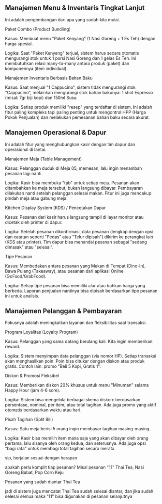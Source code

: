 ## Manajemen Menu & Inventaris Tingkat Lanjut

Ini adalah pengembangan dari apa yang sudah kita mulai.

Paket Combo (Product Bundling)

Kasus: Membuat menu "Paket Kenyang" (1 Nasi Goreng + 1 Es Teh) dengan harga spesial.

Logika: Saat "Paket Kenyang" terjual, sistem harus secara otomatis mengurangi stok untuk 1 porsi Nasi Goreng dan 1 gelas Es Teh. Ini membutuhkan relasi many-to-many antara produk (paket) dan komponennya (item individual).

Manajemen Inventaris Berbasis Bahan Baku

Kasus: Saat menjual "1 Cappucino", sistem tidak mengurangi stok "Cappucino", melainkan mengurangi stok bahan bakunya: 1 shot Espresso (misal: 7gr biji kopi) dan 150ml Susu.

Logika: Setiap produk memiliki "resep" yang terdaftar di sistem. Ini adalah fitur paling kompleks tapi paling penting untuk mengontrol HPP (Harga Pokok Penjualan) dan melakukan pemesanan bahan baku secara akurat.

## Manajemen Operasional & Dapur

Ini adalah fitur yang menghubungkan kasir dengan tim dapur dan operasional di lantai.

Manajemen Meja (Table Management)

Kasus: Pelanggan duduk di Meja 05, memesan, lalu ingin menambah pesanan lagi nanti.

Logika: Kasir bisa membuka "tab" untuk setiap meja. Pesanan akan ditambahkan ke meja tersebut, bukan langsung dibayar. Pembayaran dilakukan nanti setelah pelanggan selesai makan. Fitur ini juga mencakup pindah meja atau gabung meja.

Kitchen Display System (KDS) / Pencetakan Dapur

Kasus: Pesanan dari kasir harus langsung tampil di layar monitor atau dicetak oleh printer di dapur.

Logika: Setelah pesanan dikonfirmasi, data pesanan (lengkap dengan opsi dan catatan seperti "Pedas" atau "Telur dipisah") dikirim ke perangkat lain (KDS atau printer). Tim dapur bisa menandai pesanan sebagai "sedang dimasak" atau "selesai".

Tipe Pesanan

Kasus: Membedakan antara pesanan yang Makan di Tempat (Dine-In), Bawa Pulang (Takeaway), atau pesanan dari aplikasi Online (GoFood/GrabFood).

Logika: Setiap tipe pesanan bisa memiliki alur atau bahkan harga yang berbeda. Laporan penjualan nantinya bisa dipisah berdasarkan tipe pesanan ini untuk analisis.

## Manajemen Pelanggan & Pembayaran

Fokusnya adalah meningkatkan layanan dan fleksibilitas saat transaksi.

Program Loyalitas (Loyalty Program)

Kasus: Pelanggan yang sama datang berulang kali. Kita ingin memberikan reward.

Logika: Sistem menyimpan data pelanggan (via nomor HP). Setiap transaksi akan menghasilkan poin. Poin bisa ditukar dengan diskon atau produk gratis. Contoh lain: promo "Beli 5 Kopi, Gratis 1".

Diskon & Promosi Fleksibel

Kasus: Memberikan diskon 20% khusus untuk menu "Minuman" selama Happy Hour (jam 4-6 sore).

Logika: Sistem bisa mengelola berbagai skema diskon: berdasarkan persentase, nominal, per item, atau total tagihan. Ada juga promo yang aktif otomatis berdasarkan waktu atau hari.

Pisah Tagihan (Split Bill)

Kasus: Satu meja berisi 5 orang ingin membayar tagihan masing-masing.

Logika: Kasir bisa memilih item mana saja yang akan dibayar oleh orang pertama, lalu sisanya oleh orang kedua, dan seterusnya. Ada juga opsi "bagi rata" untuk membagi total tagihan secara merata.

sip, berjalan sesuai dengan harapan

apakah perlu komplit tiap pesanan? Misal pesanan "11" Thai Tea, Nasi Goreng Babat, Pop Corn Keju

Pesanan yang sudah diantar Thai Tea

jadi di sistem juga mencatat Thai Tea sudah selesai diantar, dan jika sudah selesai semua maka "11" bisa digunakan di pesanan selanjutnya
